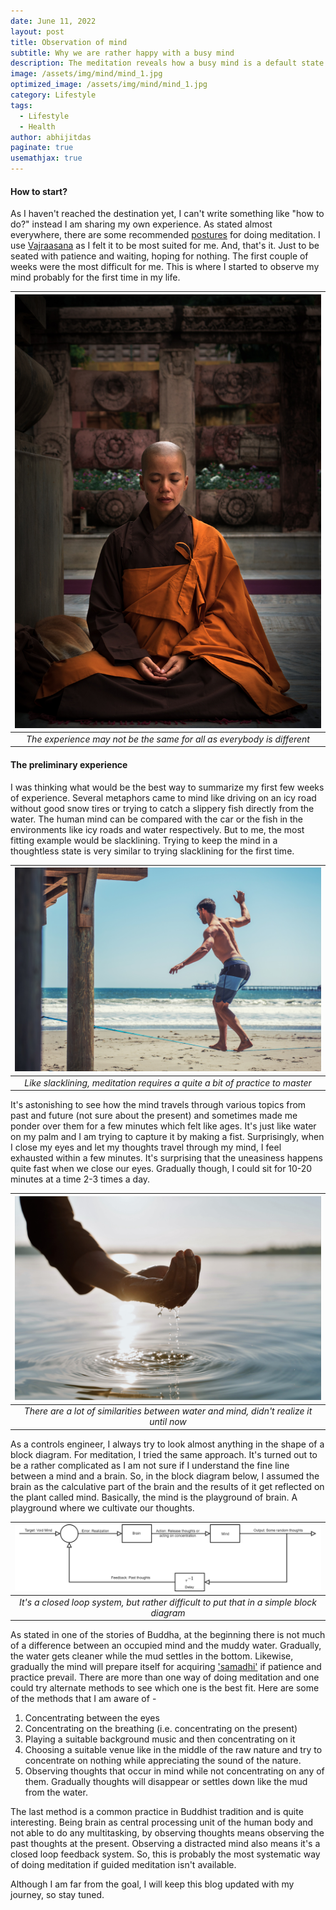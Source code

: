 ```yaml
---
date: June 11, 2022
layout: post
title: Observation of mind
subtitle: Why we are rather happy with a busy mind
description: The meditation reveals how a busy mind is a default state of humans and it's quite difficult to change that state.
image: /assets/img/mind/mind_1.jpg
optimized_image: /assets/img/mind/mind_1.jpg
category: Lifestyle
tags:
  - Lifestyle
  - Health
author: abhijitdas
paginate: true
usemathjax: true
---
```


#### How to start?
As I haven't reached the destination yet, I can't write something like "how to do?" instead I am sharing my own experience. As stated almost everywhere, there are some recommended [postures](https://www.thewayofmeditation.com.au/meditation-posture) for doing meditation. I use [Vajraasana](https://www.healthifyme.com/blog/vajrasana-pose/) as I felt it to be most suited for me. And, that's it. Just to be seated with patience and waiting, hoping for nothing. The first couple of weeks were the most difficult for me. This is where I started to observe my mind probably for the first time in my life. 

| ![mind2](\assets\img\mind\monk_meditating.jpg) |
|:--:|
| *The experience may not be the same for all as everybody is different* | 

#### The preliminary experience
I was thinking what would be the best way to summarize my first few weeks of experience. Several metaphors came to mind like driving on an icy road without good snow tires or trying to catch a slippery fish directly from the water. The human mind can be compared with the car or the fish in the environments like icy roads and water respectively. But to me, the most fitting example would be slacklining. Trying to keep the mind in a thoughtless state is very similar to trying slacklining for the first time. 

| ![mind2](\assets\img\Slacklining.jpg) |
|:--:|
| *Like slacklining, meditation requires a quite a bit of practice to master* | 

It's astonishing to see how the mind travels through various topics from past and future (not sure about the present) and sometimes made me ponder over them for a few minutes which felt like ages. It's just like water on my palm and I am trying to capture it by making a fist. Surprisingly, when I close my eyes and let my thoughts travel through my mind, I feel exhausted within a few minutes. It's surprising that the uneasiness happens quite fast when we close our eyes. Gradually though, I could sit for 10-20 minutes at a time 2-3 times a day. 

| ![mind2](\assets\img\mind\water_fist.jpg) |
|:--:|
| *There are a lot of similarities between water and mind, didn't realize it until now* | 

As a controls engineer, I always try to look almost anything in the shape of a block diagram. For meditation, I tried the same approach. It's turned out to be a rather complicated as I am not sure if I understand the fine line between a mind and a brain. So, in the block diagram below, I assumed the brain as the calculative part of the brain and the results of it get reflected on the plant called mind. Basically, the mind is the playground of brain. A playground where we cultivate our thoughts. 

| ![mind2](\assets\img\mind\mind_closed_loop_sys.png) |
|:--:|
| *It's a closed loop system, but rather difficult to put that in a simple block diagram* | 

As stated in one of the stories of Buddha, at the beginning there is not much of a difference between an occupied mind and the muddy water. Gradually, the water gets cleaner while the mud settles in the bottom. Likewise, gradually the mind will prepare itself for acquiring ['samadhi'](https://en.wikipedia.org/wiki/Samadhi) if patience and practice prevail. There are more than one way of doing meditation and one could try alternate methods to see which one is the best fit. Here are some of the methods that I am aware of - 
1. Concentrating between the eyes
2. Concentrating on the breathing (i.e. concentrating on the present)
3. Playing a suitable background music and then concentrating on it
4. Choosing a suitable venue like in the middle of the raw nature and try to concentrate on nothing while appreciating the sound of the nature. 
5. Observing thoughts that occur in mind while not concentrating on any of them. Gradually thoughts will disappear or settles down like the mud from the water. 

The last method is a common practice in Buddhist tradition and is quite interesting. Being brain as central processing unit of the human body and not able to do any multitasking, by observing thoughts means observing the past thoughts at the present. Observing a distracted mind also means it's a closed loop feedback system.  So, this is probably the most systematic way of doing meditation if guided meditation isn't available. 

Although I am far from the goal, I will keep this blog updated with my journey, so stay tuned. 